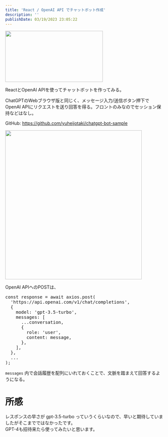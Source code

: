```yaml
---
title: 'React / OpenAI API でチャットボット作成'
description: ''
publishDate: 03/19/2023 23:05:22
---
```


<p><span itemscope itemtype="http://schema.org/Photograph"><img src="/images/hatena/20230319224343.png" width="310" height="162" loading="lazy" title="" class="hatena-fotolife" itemprop="image"></span></p>

<p>ReactとOpenAI APIを使ってチャットボットを作ってみる。</p>

<p>ChatGPTのWebブラウザ版と同じく、メッセージ入力/送信ボタン押下でOpenAI APIにリクエストを送り回答を得る。フロントのみなのでセッション保持などはなし。</p>

<p>GitHub: <a href="https://github.com/yuheijotaki/chatgpt-bot-sample">https://github.com/yuheijotaki/chatgpt-bot-sample</a></p>

<p><span itemscope itemtype="http://schema.org/Photograph"><img src="https://cdn-ak.f.st-hatena.com/images/fotolife/j/jotaki/20230319/20230319232339.gif" width="434" height="472" loading="lazy" title="" class="hatena-fotolife" itemprop="image"></span></p>

<p>OpenAI APIへのPOSTは、</p>

<pre class="code lang-javascript" data-lang="javascript" data-unlink><span class="synStatement">const</span> response = await axios.post(
  <span class="synConstant">'https://api.openai.com/v1/chat/completions'</span>,
  <span class="synIdentifier">{</span>
    model: <span class="synConstant">'gpt-3.5-turbo'</span>,
    messages: <span class="synIdentifier">[</span>
      ...conversation,
      <span class="synIdentifier">{</span>
        role: <span class="synConstant">'user'</span>,
        content: message,
      <span class="synIdentifier">}</span>,
    <span class="synIdentifier">]</span>,
  <span class="synIdentifier">}</span>,
  ...
);
</pre>

<p><code>messages</code> 内で会話履歴を配列にいれておくことで、文脈を踏まえて回答するようになる。</p>

<h1 id="所感">所感</h1>

<p>レスポンスの早さが gpt-3.5-turbo っていうくらいなので、早いと期待していましたがそこまでではなかったです。<br/>
GPT-4も招待来たら使ってみたいと思います。</p>
